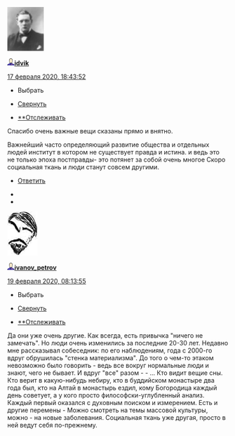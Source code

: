 [![25626141](../_resources/25626141)](https://idvik.livejournal.com/)

[![userinfo_v8.png](../_resources/userinfo_v8-1.png)](https://idvik.livejournal.com/profile)[**idvik**](https://idvik.livejournal.com/)

 [17 февраля 2020, 18:43:52](https://ivanov-petrov.livejournal.com/2235719.html?thread=144160583#t144160583)

- Выбрать

- [Свернуть](https://ivanov-petrov.livejournal.com/2235719.html?thread=144160583#t144160583)

- [**Отслеживать](https://www.livejournal.com/manage/subscriptions/comments.bml?talkid=144160583&journal=ivanov_petrov)

Спасибо очень важные вещи сказаны прямо и внятно.

Важнейший часто определяющий развитие общества и отдельных людей институт в котором не существует правда и истина. и ведь это не только эпоха постправды- это потянет за собой очень многое Скоро социальная ткань и люди станут совсем другими.

- [Ответить](https://ivanov-petrov.livejournal.com/2235719.html?replyto=144160583)

-
-

 <div style="display: none;">  </div>

 [![3659258](../_resources/3659258)](https://ivanov-petrov.livejournal.com/)

[![userinfo_v8.png](../_resources/userinfo_v8-1.png)](https://ivanov-petrov.livejournal.com/profile)[**ivanov_petrov**](https://ivanov-petrov.livejournal.com/)

 [19 февраля 2020, 08:13:55](https://ivanov-petrov.livejournal.com/2235719.html?thread=144209223#t144209223)

- Выбрать

- [Свернуть](https://ivanov-petrov.livejournal.com/2235719.html?thread=144209223#t144209223)

- [**Отслеживать](https://www.livejournal.com/manage/subscriptions/comments.bml?talkid=144209223&journal=ivanov_petrov)

Да они уже очень другие. Как всегда, есть привычка "ничего не замечать". Но люди очень изменились за последние 20-30 лет. Недавно мне рассказывал собеседник: по его наблюдениям, года с 2000-го вдруг обрушилась "стенка материализма". До того о чем-то этаком невозможно было говорить - ведь все вокруг нормальные люди и знают, чего не бывает. И вдруг "все" разом - - ... Кто видит вещие сны. Кто верит в какую-нибудь небиру, кто в буддийском монастыре два года был, кто на Алтай в монастырь ездил, кому Богородица каждый день советует, а у кого просто философски-углубленный анализ. Каждый первый оказался с духовным поиском и измерением. Есть и другие перемены - Можно смотреть на темы массовой культуры, можно - на новые заболевания. Социальная ткань уже другая, просто в ней ведут себя по-прежнему.

<div style="display: none;">  </div>

<div style="display: none;">  </div>